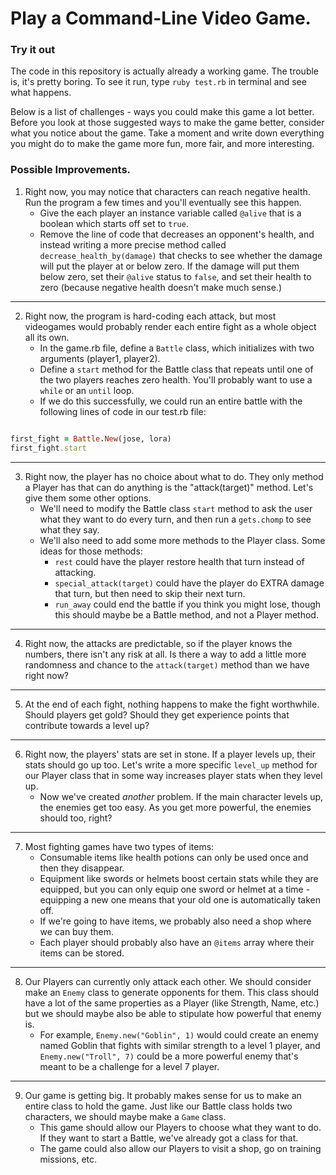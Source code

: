 # Play a Command-Line Video Game.

### Try it out

The code in this repository is actually already a working game. The trouble is, it's pretty boring. To see it run, type `ruby test.rb` in terminal and see what happens.

Below is a list of challenges - ways you could make this game a lot better. Before you look at those suggested ways to make the game better, consider what you notice about the game. Take a moment and write down everything you might do to make the game more fun, more fair, and more interesting.

### Possible Improvements.

1. Right now, you may notice that characters can reach negative health. Run the program a few times and you'll eventually see this happen.
    * Give the each player an instance variable called `@alive` that is a boolean which starts off set to `true`.
    * Remove the line of code that decreases an opponent's health, and instead writing a more precise method called `decrease_health_by(damage)` that checks to see whether the damage will put the player at or below zero. If the damage will put them below zero, set their `@alive` status to `false`, and set their health to zero (because negative health doesn't make much sense.)
---

2. Right now, the program is hard-coding each attack, but most videogames would probably render each entire fight as a whole object all its own.
    * In the game.rb file, define a `Battle` class, which initializes with two arguments (player1, player2).
    * Define a `start` method for the Battle class that repeats until one of the two players reaches zero health. You'll probably want to use a `while` or an `until` loop.
    * If we do this successfully, we could run an entire battle with the following lines of code in our test.rb file:
  ```ruby

  first_fight = Battle.New(jose, lora)
  first_fight.start

  ```
---

3. Right now, the player has no choice about what to do. They only method a Player has that can do anything is the "attack(target)" method. Let's give them some other options.
    * We'll need to modify the Battle class `start` method to ask the user what they want to do every turn, and then run a `gets.chomp` to see what they say.
    * We'll also need to add some more methods to the Player class. Some ideas for those methods:
      * `rest` could have the player restore health that turn instead of attacking.
      * `special_attack(target)` could have the player do EXTRA damage that turn, but then need to skip their next turn.
      * `run_away` could end the battle if you think you might lose, though this should maybe be a Battle method, and not a Player method.
---

4. Right now, the attacks are predictable, so if the player knows the numbers, there isn't any risk at all. Is there a way to add a little more randomness and chance to the `attack(target)` method than we have right now?
---

5. At the end of each fight, nothing happens to make the fight worthwhile. Should players get gold? Should they get experience points that contribute towards a level up?
---

6. Right now, the players' stats are set in stone. If a player levels up, their stats should go up too. Let's write a more specific `level_up` method for our Player class that in some way increases player stats when they level up.
    * Now we've created *another* problem. If the main character levels up, the enemies get too easy. As you get more powerful, the enemies should too, right?
---

7. Most fighting games have two types of items:
    * Consumable items like health potions can only be used once and then they disappear.
    * Equipment like swords or helmets boost certain stats while they are equipped, but you can only equip one sword or helmet at a time - equipping a new one means that your old one is automatically taken off.
    * If we're going to have items, we probably also need a shop where we can buy them.
    * Each player should probably also have an `@items` array where their items can be stored.
---

8. Our Players can currently only attack each other. We should consider make an `Enemy` class to generate opponents for them. This class should have a lot of the same properties as a Player (like Strength, Name, etc.) but we should maybe also be able to stipulate how powerful that enemy is.
    * For example, `Enemy.new("Goblin", 1)` would could create an enemy named Goblin that fights with similar strength to a level 1 player, and `Enemy.new("Troll", 7)` could be a more powerful enemy that's meant to be a challenge for a level 7 player.
---

9. Our game is getting big. It probably makes sense for us to make an entire class to hold the game. Just like our Battle class holds two characters, we should maybe make a `Game` class.
    * This game should allow our Players to choose what they want to do. If they want to start a Battle, we've already got a class for that.
    * The game could also allow our Players to visit a shop, go on training missions, etc.
